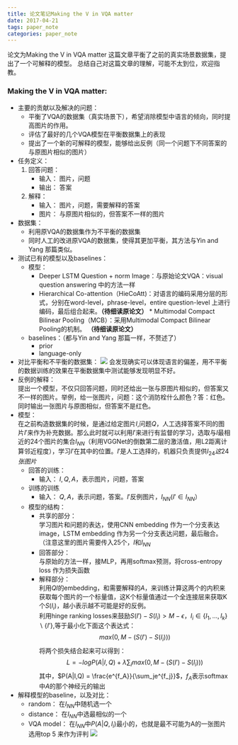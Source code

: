 ```yaml
---
title: 论文笔记Making the V in VQA matter
date: 2017-04-21
tags: paper_note
categories: paper_note
---
```

论文为Making the V in VQA matter
这篇文章平衡了之前的真实场景数据集，提出了一个可解释的模型。
总结自己对这篇文章的理解，可能不太到位，欢迎指教。
<!--more--> 
### Making the V in VQA matter: 
* 主要的贡献以及解决的问题：   
    * 平衡了VQA的数据集（真实场景下），希望消除模型中语言的倾向，同时提高图片的作用。
    * 评估了最好的几个VQA模型在平衡数据集上的表现
    * 提出了一个新的可解释的模型，能够给出反例（同一个问题下不同答案的与原图片相似的图片）
* 任务定义： 
    1. 回答问题： 
        * 输入： 图片，问题
        * 输出： 答案
    2. 解释：
        * 输入： 图片，问题，需要解释的答案
        * 图片： 与原图片相似的，但答案不一样的图片
* 数据集：   
    * 利用原VQA的数据集作为不平衡的数据集
    * 同时人工的改进原VQA的数据集，使得其更加平衡，其方法与Yin and Yang 那篇类似。
* 测试已有的模型以及baselines：
    * 模型： 
        * Deeper LSTM Question + norm Image：与原始论文VQA：visual question answering 中的方法一样
        * Hierarchical Co-attention（HieCoAtt)：对语言的编码采用分层的形式，分别在word-level，phrase-level，entire question-level 上进行编码，最后组合起来。**（待细读原论文）**        * Multimodal Compact Bilinear Pooling（MCB）：采用Multimodal Compact Bilinear Pooling的机制。 **（待细读原论文）**
    * baselines：（都与Yin and Yang 那篇一样，不赘述了）
        * prior
        * language-only
* 对比平衡和不平衡的数据集： 
    ![](/images/14920775194879.jpg)
    会发现确实可以体现语言的偏差，用不平衡的数据训练的效果在平衡数据集中测试能够发现明显不好。
* 反例的解释：   
    提出一个模型，不仅只回答问题，同时还给出一张与原图片相似的，但答案又不一样的图片。举例，给一张图片，问题：这个消防栓什么颜色？答：红色。同时输出一张图片与原图相似，但答案不是红色。
* 模型：   
    在之前构造数据集的时候，是通过给定图片$I$,问题$Q$，人工选择答案不同的图片$I'$来作为补充数据。那么此时就可以利用$I'$来进行有监督的学习，选取与$I$最相近的24个图片的集合$I_{NN}$（利用VGGNet的倒数第二层的激活值，用L2距离计算邻近程度），学习$I'$在其中的位置。$I'$是人工选择的，机器只负责提供$I_{24}这24张图片$
    * 回答的训练：
        * 输入： $I,Q,A$，表示图片，问题，答案
    * 训练的训练
        * 输入： $Q,A$，表示问题，答案。$I'$反例图片，$I_{NN}(I' \in I_{NN}）$
    * 模型的结构：
        * 共享的部分：  
            学习图片和问题的表达，使用CNN embedding 作为一个分支表达image，LSTM embedding 作为另一个分支表达问题，最后融合。（注意这里的图片需要传入25个，$I$和$I_{NN}$
        * 回答部分：   
            与原始的方法一样，接MLP，再用softmax预测，将cross-entropy loss 作为损失函数
        * 解释部分：  
            利用$QI$的embedding，和需要解释的$A$，来训练计算这两个的内积来获取每个图片的一个标量值，这K个标量值通过一个全连接层来获取K个$S(I_i)$，越小表示越不可能是好的反例。  
            利用hinge ranking losses来鼓励$S(I') - S(I_i) > M - \epsilon， I_i \in \{I_1,...,I_k\} \backslash \{I'\}$,等于最小化下面这个表达式：
            $$
            max(0,M-(S(I')-S(I_i)))
            $$
            将两个损失结合起来可以得到：
            $$
            L = -logP(A|I,Q) + \lambda \sum_imax(0,M - (S(I') - S(I_i)))
            $$
            其中，$P(A|I,Q) = \frac{e^{f_A}}{\sum_je^{f_j}}$，$f_A$表示softmax中$A$的那个神经元的输出
* 解释模型的baseline，以及对比：
    * random： 在$I_{NN}$中随机选一个
    * distance： 在$I_{NN}$中选最相似的一个
    * VQA model： 在$I_{NN}$中$P(A|Q,I_i)$最小的，也就是最不可能为A的一张图片  
    选用top 5 来作为评判
    ![](/images/14920799546282.jpg)


